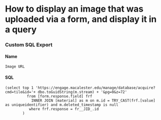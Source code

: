 # How to display an image that was uploaded via a form, and display it in a query

### Custom SQL Export

#### Name 
```
Image URL
```
#### SQL
```
(select top 1 'https://engage.macalester.edu/manage/database/acquire?cmd=tile&id='+ dbo.toGuidString(m.stream) + '&pg=0&z=72' 
          from [form.response.field] frf 
            INNER JOIN [material] as m on m.id = TRY_CAST(frf.[value] as uniqueidentifier) and m.deleted_timestamp is null
           where frf.response = fr__JID_.id
        )
```
        
